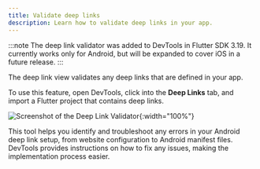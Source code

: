 ```yaml
---
title: Validate deep links
description: Learn how to validate deep links in your app.
---
```


:::note
The deep link validator was added to DevTools
in Flutter SDK 3.19. It currently works only for
Android, but will be expanded to cover iOS
in a future release.
:::

The deep link view validates any deep links
that are defined in your app.

To use this feature, open DevTools,
click into the **Deep Links** tab,
and import a Flutter project that contains deep links.

![Screenshot of the Deep Link Validator](/assets/images/docs/tools/devtools/deep-link-validator.png){:width="100%"}

This tool helps you identify and troubleshoot any errors
in your Android deep link setup,
from website configuration to Android manifest files.
DevTools provides instructions on how to fix any issues,
making the implementation process easier. 

